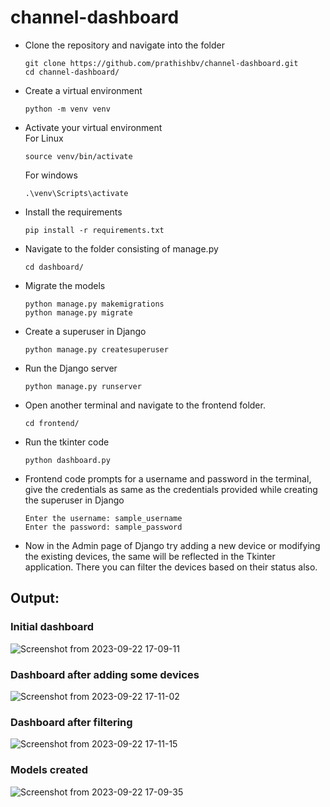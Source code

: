 # channel-dashboard
+ Clone the repository and navigate into the folder
  ```
  git clone https://github.com/prathishbv/channel-dashboard.git
  cd channel-dashboard/ 
  ```
+ Create a virtual environment
  ```
  python -m venv venv
  ```
+ Activate your virtual environment<br>
  For Linux
  ```
  source venv/bin/activate
  ```
  For windows
  ```
  .\venv\Scripts\activate
  ```
+ Install the requirements
  ```
  pip install -r requirements.txt
  ```
+ Navigate to the folder consisting of manage.py
  ```
  cd dashboard/
  ```
+ Migrate the models
  ```
  python manage.py makemigrations
  python manage.py migrate
  ```
+ Create a superuser in Django
  ```
  python manage.py createsuperuser
  ```
+ Run the Django server
  ```
  python manage.py runserver
  ```
+ Open another terminal and navigate to the frontend folder.
  ```
  cd frontend/
  ```
+ Run the tkinter code
  ```
  python dashboard.py 
  ```
+ Frontend code prompts for a username and password in the terminal, give the credentials as same as the credentials provided while creating the superuser in Django
  ```
  Enter the username: sample_username
  Enter the password: sample_password
  ```
+ Now in the Admin page of Django try adding a new device or modifying the existing devices, the same will be reflected in the Tkinter application. There you can filter the devices based on their status also.



## Output:
### Initial dashboard
![Screenshot from 2023-09-22 17-09-11](https://github.com/prathishbv/channel-dashboard/assets/81792348/b7988b06-7ba7-4916-b766-19d8650b17e4)

### Dashboard after adding some devices
![Screenshot from 2023-09-22 17-11-02](https://github.com/prathishbv/channel-dashboard/assets/81792348/14779d54-db4a-4cfc-a87c-fd3d33863824)

### Dashboard after filtering
![Screenshot from 2023-09-22 17-11-15](https://github.com/prathishbv/channel-dashboard/assets/81792348/819dcfb1-8337-4349-af71-ff53e9e9b46a)

### Models created 
![Screenshot from 2023-09-22 17-09-35](https://github.com/prathishbv/channel-dashboard/assets/81792348/e9458b8d-5700-4008-a5c4-582188f11d00)
